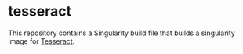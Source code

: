 # tesseract

This repository contains a Singularity build file that builds a singularity
image for [Tesseract](https://github.com/tesseract-ocr/tesseract/wiki).

